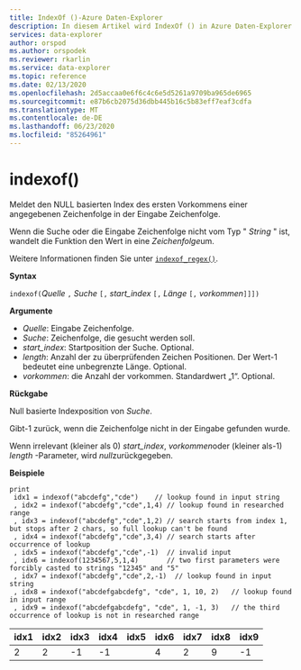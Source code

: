 ```yaml
---
title: IndexOf ()-Azure Daten-Explorer
description: In diesem Artikel wird IndexOf () in Azure Daten-Explorer beschrieben.
services: data-explorer
author: orspod
ms.author: orspodek
ms.reviewer: rkarlin
ms.service: data-explorer
ms.topic: reference
ms.date: 02/13/2020
ms.openlocfilehash: 2d5accaa0e6f6c4c6e5d5261a9709ba965de6965
ms.sourcegitcommit: e87b6cb2075d36dbb445b16c5b83eff7eaf3cdfa
ms.translationtype: MT
ms.contentlocale: de-DE
ms.lasthandoff: 06/23/2020
ms.locfileid: "85264961"
---
```

# <a name="indexof"></a>indexof()

Meldet den NULL basierten Index des ersten Vorkommens einer angegebenen Zeichenfolge in der Eingabe Zeichenfolge.

Wenn die Suche oder die Eingabe Zeichenfolge nicht vom Typ " *String* " ist, wandelt die Funktion den Wert in eine *Zeichenfolge*um.

Weitere Informationen finden Sie unter [`indexof_regex()`](indexofregexfunction.md).

**Syntax**

`indexof(`*Quelle* `,` *Suche* `[,` *start_index* `[,` *Länge* `[,` *vorkommen*`]]])`

**Argumente**

* *Quelle*: Eingabe Zeichenfolge.  
* *Suche*: Zeichenfolge, die gesucht werden soll.
* *start_index*: Startposition der Suche. Optional.
* *length*: Anzahl der zu überprüfenden Zeichen Positionen. Der Wert-1 bedeutet eine unbegrenzte Länge. Optional.
* *vorkommen*: die Anzahl der vorkommen. Standardwert „1“. Optional.

**Rückgabe**

Null basierte Indexposition von *Suche*.

Gibt-1 zurück, wenn die Zeichenfolge nicht in der Eingabe gefunden wurde.

Wenn irrelevant (kleiner als 0) *start_index*, *vorkommen*oder (kleiner als-1) *length* -Parameter, wird *null*zurückgegeben.

**Beispiele**
```kusto
print
 idx1 = indexof("abcdefg","cde")    // lookup found in input string
 , idx2 = indexof("abcdefg","cde",1,4) // lookup found in researched range 
 , idx3 = indexof("abcdefg","cde",1,2) // search starts from index 1, but stops after 2 chars, so full lookup can't be found
 , idx4 = indexof("abcdefg","cde",3,4) // search starts after occurrence of lookup
 , idx5 = indexof("abcdefg","cde",-1)  // invalid input
 , idx6 = indexof(1234567,5,1,4)       // two first parameters were forcibly casted to strings "12345" and "5"
 , idx7 = indexof("abcdefg","cde",2,-1)  // lookup found in input string
 , idx8 = indexof("abcdefgabcdefg", "cde", 1, 10, 2)   // lookup found in input range
 , idx9 = indexof("abcdefgabcdefg", "cde", 1, -1, 3)   // the third occurrence of lookup is not in researched range
```

|idx1|idx2|idx3|idx4|idx5|idx6|idx7|idx8|idx9|
|----|----|----|----|----|----|----|----|----|
|2   |2   |-1  |-1  |    |4   |2   |9   |-1  |
